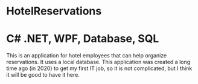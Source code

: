 # HotelReservations
# C# .NET, WPF, Database, SQL

This is an application for hotel employees that can help organize reservations. It uses a local database.
This application was created a long time ago (in 2020) to get my first IT job, so it is not complicated, but I think it will be good to have it here.
